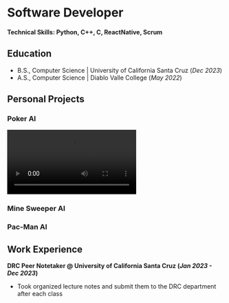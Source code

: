 # Software Developer

#### Technical Skills: Python, C++, C, ReactNative, Scrum

## Education		        		
- B.S., Computer Science | University of California Santa Cruz (_Dec 2023_)
- A.S., Computer Science | Diablo Valle College (_May 2022_)

## Personal Projects
### Poker AI

 <video src="https://private-user-images.githubusercontent.com/140232266/297568968-25118c28-ed13-4cbc-9068-c56ef3b334e8.mp4?jwt=eyJhbGciOiJIUzI1NiIsInR5cCI6IkpXVCJ9.eyJpc3MiOiJnaXRodWIuY29tIiwiYXVkIjoicmF3LmdpdGh1YnVzZXJjb250ZW50LmNvbSIsImtleSI6ImtleTUiLCJleHAiOjE3MDU1NDEyNzIsIm5iZiI6MTcwNTU0MDk3MiwicGF0aCI6Ii8xNDAyMzIyNjYvMjk3NTY4OTY4LTI1MTE4YzI4LWVkMTMtNGNiYy05MDY4LWM1NmVmM2IzMzRlOC5tcDQ_WC1BbXotQWxnb3JpdGhtPUFXUzQtSE1BQy1TSEEyNTYmWC1BbXotQ3JlZGVudGlhbD1BS0lBVkNPRFlMU0E1M1BRSzRaQSUyRjIwMjQwMTE4JTJGdXMtZWFzdC0xJTJGczMlMkZhd3M0X3JlcXVlc3QmWC1BbXotRGF0ZT0yMDI0MDExOFQwMTIyNTJaJlgtQW16LUV4cGlyZXM9MzAwJlgtQW16LVNpZ25hdHVyZT04ZmU3YWFiZjEwMWQ4NzI3NzE3YjkwOTk2ODc1Y2FlYWI1ZmFmNTZlODA0ZWEwMDBkNmMwZDY5YTk1Mzk1Njg2JlgtQW16LVNpZ25lZEhlYWRlcnM9aG9zdCZhY3Rvcl9pZD0wJmtleV9pZD0wJnJlcG9faWQ9MCJ9.eQbmA5GKVOvNYeQThD0eZ8cgcGY6xb3pGrOMhAgXshk" controls="controls" styles = "max-width: 730px;">
 </video>

### Mine Sweeper AI

### Pac-Man AI


## Work Experience
**DRC Peer Notetaker @ University of California Santa Cruz (_Jan 2023 - Dec 2023_)**
- Took organized lecture notes and submit them to the DRC department after each class
